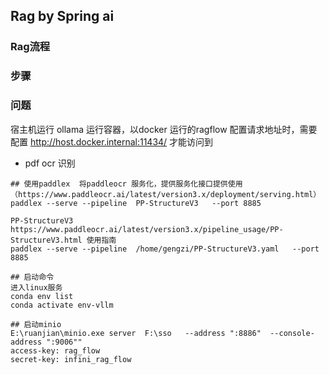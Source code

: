 ## Rag by Spring ai

### Rag流程

### 步骤


 


### 问题
宿主机运行 ollama 运行容器，以docker 运行的ragflow 配置请求地址时，需要配置 http://host.docker.internal:11434/ 才能访问到






* pdf ocr 识别
```angular2html
## 使用paddlex  将paddleocr 服务化，提供服务化接口提供使用 （https://www.paddleocr.ai/latest/version3.x/deployment/serving.html）
paddlex --serve --pipeline  PP-StructureV3   --port 8885

PP-StructureV3  https://www.paddleocr.ai/latest/version3.x/pipeline_usage/PP-StructureV3.html 使用指南
paddlex --serve --pipeline  /home/gengzi/PP-StructureV3.yaml   --port 8885

## 启动命令
进入linux服务
conda env list
conda activate env-vllm

## 启动minio
E:\ruanjian\minio.exe server  F:\sso   --address ":8886"  --console-address ":9006""
access-key: rag_flow
secret-key: infini_rag_flow
```
